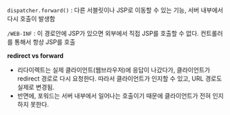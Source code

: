 `dispatcher.forward()` : 다른 서블릿이나 JSP로 이동할 수 있는 기능, 서버 내부에서 다시 호출이 발생함

`/WEB-INF` : 이 경로안에 JSP가 있으면 외부에서 직접 JSP를 호출할 수 없다. 컨트롤러를 통해서 항상 JSP를 호출

**redirect vs forward**

- 리다이렉트는 실제 클라이언트(웹브라우저)에 응답이 나갔다가, 클라이언트가 redirect 경로로 다시 요청한다. 따라서 클라이언트가 인지할 수 있고, URL 경로도 실제로 변경됨.
- 반면에, 포워드는 서버 내부에서 일어나는 호출이기 때문에 클라이언트가 전혀 인지하지 못한다.

